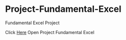 # Project-Fundamental-Excel
Fundamental Excel Project

Click [Here](https://drive.google.com/drive/folders/1X1Offgo_lmiqDsUdhOTaEyDfgI95QGkl?usp=sharing) Open Project Fundamental Excel
